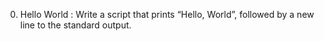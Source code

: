 0. Hello World : Write a script that prints “Hello, World”, followed by a new line to the standard output.


